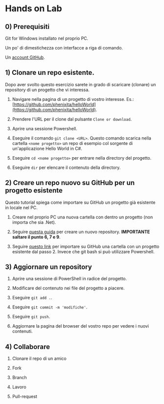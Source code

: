 # Hands on Lab

## 0) Prerequisiti

Git for Windows installato nel proprio PC.

Un po' di dimestichezza con interfacce a riga di comando.

Un [account GitHub](https://github.com/join).

## 1) Clonare un repo esistente.

Dopo aver svolto questo esercizio sarete in grado di scaricare (clonare) un repository di un progetto che vi interessa.

1. Navigare nella pagina di un progetto di vostro interesse. Es.: [https://github.com/phenixita/helloWorld](https://github.com/phenixita/helloWorld).

1. Prendere l'URL per il clone dal pulsante `Clone or download`.

1. Aprire una sessione Powershell.

1. Eseguire il comando `git clone <URL>`. Questo comando scarica nella cartella `<nome progetto>` un repo di esempio col sorgente di un'applicazione Hello World in C#.

1. Eseguire `cd <nome progetto>` per entrare nella directory del progetto.

1. Eseguire `dir` per elencare il contenuto della directory.

## 2) Creare un repo nuovo su GitHub per un progetto esistente

Questo tutorial spiega come importare su GitHub un progetto già esistente in locale nel PC.

1. Creare nel proprio PC una nuova cartella con dentro un progetto (non importa che sia .Net).

1. Seguire [questa guida](https://help.github.com/en/github/creating-cloning-and-archiving-repositories/creating-a-new-repository) per creare un nuovo repository. **IMPORTANTE saltare il punto 6, 7 e 9**.

1. Seguire [questo link](https://help.github.com/en/github/importing-your-projects-to-github/adding-an-existing-project-to-github-using-the-command-line) per importare su GitHub una cartella con un progetto esistente dal passo 2. Invece che git bash si può utilizzare Powershell.

## 3) Aggiornare un repository

1. Aprire una sessione di PowerShell in radice del progetto.

1. Modificare del contenuto nei file del progetto a piacere.

1. Eseguire `git add .`.

1. Eseguire `git commit -m 'modifiche'`.

1. Eseguire `git push`.

1. Aggiornare la pagina del browser del vostro repo per vedere i nuovi contenuti.

## 4) Collaborare

1. Clonare il repo di un amico

1. Fork

1. Branch

1. Lavoro

1. Pull-request